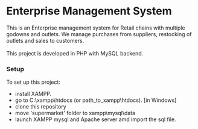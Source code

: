 <h1>Enterprise Management System</h1>
This is an Enterprise management system for Retail chains with multiple godowns and outlets. We manage purchases from suppliers, restocking of outlets and sales to customers.
<br><br>
This project is developed in PHP with MySQL backend.

<h3>Setup</h3>
To set up this project:<br>
<ul>
  <li>install XAMPP.
  <li>go to C:\xampp\htdocs (or path_to_xampp\htdocs). [in Windows]
  <li>clone this repository
  <li>move 'supermarket' folder to xampp\mysql\data
  <li>launch XAMPP mysql and Apache server amd import the sql file.
</ul>
